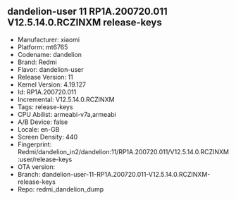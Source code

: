 ## dandelion-user 11 RP1A.200720.011 V12.5.14.0.RCZINXM release-keys
- Manufacturer: xiaomi
- Platform: mt6765
- Codename: dandelion
- Brand: Redmi
- Flavor: dandelion-user
- Release Version: 11
- Kernel Version: 4.19.127
- Id: RP1A.200720.011
- Incremental: V12.5.14.0.RCZINXM
- Tags: release-keys
- CPU Abilist: armeabi-v7a,armeabi
- A/B Device: false
- Locale: en-GB
- Screen Density: 440
- Fingerprint: Redmi/dandelion_in2/dandelion:11/RP1A.200720.011/V12.5.14.0.RCZINXM:user/release-keys
- OTA version: 
- Branch: dandelion-user-11-RP1A.200720.011-V12.5.14.0.RCZINXM-release-keys
- Repo: redmi_dandelion_dump
